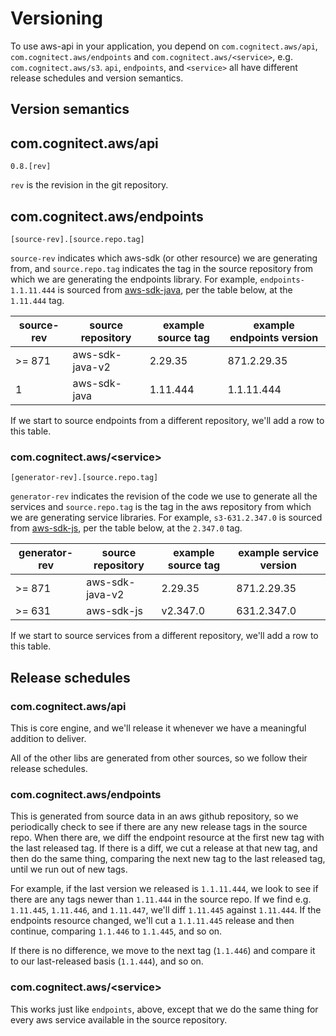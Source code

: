 # Versioning

To use aws-api in your application, you depend on
`com.cognitect.aws/api`, `com.cognitect.aws/endpoints` and
`com.cognitect.aws/<service>`, e.g. `com.cognitect.aws/s3`. `api`, `endpoints`,
and `<service>`
all have different release schedules and version semantics.

## Version semantics

## com.cognitect.aws/api

    0.8.[rev]

`rev` is the revision in the git repository.

## com.cognitect.aws/endpoints

    [source-rev].[source.repo.tag]

`source-rev` indicates which aws-sdk (or other resource) we are
generating from, and `source.repo.tag` indicates the tag in the source
repository from which we are generating the endpoints library. For
example, `endpoints-1.1.11.444` is sourced from
[aws-sdk-java](https://github.com/aws/aws-sdk-java), per the table
below, at the `1.11.444` tag.

| source-rev | source repository | example source tag | example endpoints version |
|------------|-------------------|--------------------|---------------------------|
| >= 871     | aws-sdk-java-v2   | 2.29.35            | 871.2.29.35               |
| 1          | aws-sdk-java      | 1.11.444           | 1.1.11.444                |

If we start to source endpoints from a different repository,
we'll add a row to this table.

### com.cognitect.aws/&lt;service>

    [generator-rev].[source.repo.tag]

`generator-rev` indicates the revision of the code we use to
generate all the services and `source.repo.tag` is the tag in the aws
repository from which we are generating service libraries. For example,
`s3-631.2.347.0` is sourced from [aws-sdk-js](https://github.com/aws/aws-sdk-js),
per the table below, at the `2.347.0` tag.

| generator-rev | source repository | example source tag | example service version |
|---------------|-------------------|--------------------|-------------------------|
| >= 871        | aws-sdk-java-v2   | 2.29.35            | 871.2.29.35             |
| >= 631        | aws-sdk-js        | v2.347.0           | 631.2.347.0             |

If we start to source services from a different repository,
we'll add a row to this table.

## Release schedules

### com.cognitect.aws/api

This is core engine, and we'll release it whenever we have a
meaningful addition to deliver.

All of the other libs are generated from other sources, so we follow
their release schedules.

### com.cognitect.aws/endpoints

This is generated from source data in an aws github repository, so we
periodically check to see if there are any new release tags in the
source repo. When there are, we diff the endpoint resource at the
first new tag with the last released tag. If there is a diff, we
cut a release at that new tag, and then do the same thing, comparing
the next new tag to the last released tag, until we run out of new
tags.

For example, if the last version we released is `1.1.11.444`, we look
to see if there are any tags newer than `1.11.444` in the source
repo. If we find e.g. `1.11.445`, `1.11.446`, and `1.11.447`, we'll
diff `1.11.445` against `1.11.444`. If the endpoints resource changed,
we'll cut a `1.1.11.445` release and then continue, comparing
`1.1.446` to `1.1.445`, and so on.

If there is no difference, we move to the next tag (`1.1.446`) and
compare it to our last-released basis (`1.1.444`), and so on.

### com.cognitect.aws/&lt;service>

This works just like `endpoints`, above, except that we do the same
thing for every aws service available in the source repository.
